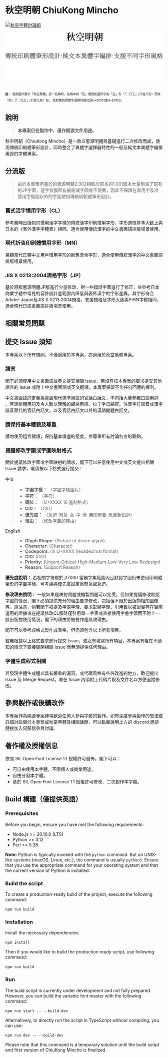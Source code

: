 # 秋空󠄁明󠄁朝󠄁 ChiuKong Mincho

[![秋空󠄁字體討論組](https://dcbadge.vercel.app/api/server/hebuGFm9fg)](https://discord.gg/hebuGFm9fg)

![ChiuKongMinchoLogo_Light](public/images/ChiuKongMinchoLogo_Light.svg#gh-light-mode-only)
![ChiuKongMinchoLogo_Dark](public/images/ChiuKongMinchoLogo_Dark.svg#gh-dark-mode-only)

<sup><sub><strong>註：</strong> 使用圖片展示「秋空󠄁黑體」這一名稱時，名稱中的「空」應爲如圖所示的「空󠄁」形（「⿱穴工」/穴從八形）而非「空󠄀」（「⿱宂工」/穴從儿形）形。 其對應的異體字選擇符碼位爲U+E0101或U+E0103。</sub></sup>

## 說明

> **本專案仍在製作中，僅作開源文件用途。**

秋空󠄁明󠄁朝󠄁（ChiuKong Mincho）是一款以思源明體爲基礎進行二次修改而成，使用傳統印刷體筆形設計，同時整合了異體字選擇器特性的一般及純文本異體字編排用途的字體專案。

## 分流版

> 由於本專案所基於的思源明體2.002相較於原本的1.001版本大量刪減了原有的JP字圖，逐字恢復所有被刪減字圖並不現實，因此不保證在常用字及次常用字範圍以外的字圖使用傳統明朝體筆形設計。

### 舊式活字慣用字形（CL）

參考舊時出版物的慣用活字字樣的傳統活字印刷慣用字形，字形選取基準大致上與日本的《表外漢字字體表》相同。適合使用傳統漢字的中文書面語排版場景使用。

### 現代折衷印刷體慣用字形（MN）

兼顧當代正體中文用戶慣用字形的新舊混合字形，適合使用傳統漢字的中文書面語排版場景使用。

### JIS X 0213:2004規格字形（JP）

基於原版思源明體JP版進行少量修改，對一些錯誤字圖進行了修正，並參考日本商業字體中常見的容許設計差範圍內降低與表外漢字的字形差異。其字形符合Adobe-Japan及JIS X 0213:2004規格，支援規格及字形大致與Pr6N字體相同，適合現代日語書面語排版場景使用。

## 相關常見問題

## 提交 Issue 須知

本專案以下所有規則，不僅適用於本專案，亦適用於秋空󠄁黑體專案。

### 語言

閣下必須使用中文書面語或英文提交相關 Issue，若沒有按本專案的要求提交其他語言的 Issue 或附上中文書面語或英文翻譯，本專案保留不作任何回應的權利。

中文書面語的定義為書面現代標準漢語的官話白話文，不包括大量參雜口語用詞 、官話變體用詞及令人難以理解的網絡用語、拉丁字母縮寫、注音字符諧音或漢字諧音替代的官話白話文，以及官話白話文以外的漢語變體白話文。

### 請保持基本禮貌及尊重

請勿使用粗言穢語，保持基本謙虛的態度，並尊重所有討論各方的觀點。

### 提議修改字圖或字圖映射格式

關於提議修改字圖或字圖映射的請求，閣下可以任意使用中文或英文提出相關 Issue 請求，唯須按以下格式進行提交：

中文

> - **字圖字樣：** （字圖字樣圖片）
> - **字符：** （字符）
> - **碼位：** （U+XXXX 16 進制格式）
> - **CID：** （CID）
> - **優先度：** （急迫-緊急-高-中-低-無關緊要-應重新設計）
> - **理由：** （修改字圖的理由）

English

> - **Glyph Shape:** (Picture of desire glyph)
> - **Character:** (Character)
> - **Codepoint:** (in U+XXXX hexadecimal format)
> - **CID:** (CID)
> - **Priority:** (Urgent-Critical-High-Medium-Low-Very Low-Redesign)
> - **Reason:** (Support Reason)

**優先度說明：** 若相關字符屬於 jf7000 當務字集範圍內且默認字圖仍未使用印刷體筆形的字圖字樣，可考慮將優先度設定爲緊急或急迫。

**修改理由說明：** 一般如果是映射問題或繪製問題可以接受。但如果提議修改默認字圖的情況，閣下必須提供充分的理由要求修改，包括但不限於出版物相關圖像等。請注意，倘若閣下衹提及字源字理、要求彰顯字理、引用難以被證實存在實際運用的證據或在提議修改CL版時僅引用單一字表或直接使用字書字頭而不附上一般出版物使用情況，閣下的理由將被視作是無效理由。

閣下可以參考該格式製作成表格，但仍須包含以上所有項目。

若無根據以上格式要求進行提交 Issue，或沒有塡寫所有項目，本專案有權在不通知的情況下直接關閉相關 Issue 而無須提供任何理由。

### 字體生成程式相關

若發現字體生成程式具有嚴重的漏洞，或代碼風格有些許改進的地方，歡迎提出 Issue 及 Merge Request。唯在 Issue 內須附上代碼片段及文件名以方便追蹤修改。

## 參與製作或後續改作

本專案作為開源專案非常歡迎任何人參與字體的製作。如有深度參與製作的想法或詳細討論關於本專案或秋空󠄁黑體及相關話題，可以點擊說明上方的 discord 邀請鏈接加入伺服器參與討論。

## 著作權及授權信息

依照 SIL Open Font License 1.1 授權許可發佈，閣下可以：

- 可自由使用本字體，不限個人或商業用途。
- 自由分發本字體。
- 基於 SIL Open Font License 1.1 授權許可修改、二次創作本字體。

## Build 構建（僅提供英語）

### Prerequisites

Before you begin, ensure you have met the following requirements:

- Node.js >= 20.10.0 (LTS)
- Python >= 3.12
- Perl >= 5.38

**Note:** Python is typically invoked with the `python` command. But on UNIX-like systems (macOS, Linux, etc.), the command is usually `python3`. Ensure that you use the appropriate command for your operating system and that the correct version of Python is installed.

### Build the script

To create a production-ready build of the project, execute the following command:

```shell
npm run build
```

### Installation

Install the necessary dependencies:

```shell
npm install
```

Then if you would like to build the production ready script, use following command:

```shell
npm run build
```

### Run

The build script is currently under development and not fully prepared. However, you can build the variable font master with the following command:

```shell
npm run start -- --build-dev
```

Alternatively, to directly run the script in TypeScript without compiling, you can use:

```shell
npm run dev -- --build-dev
```

Please note that this command is a temporary solution until the build script and first version of ChiuKong Mincho is finalized.
